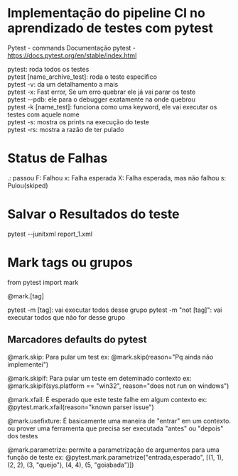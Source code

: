# Implementação do pipeline CI no aprendizado de testes com pytest

Pytest - commands
Documentação pytest - https://docs.pytest.org/en/stable/index.html

pytest: roda todos os testes<br>
pytest [name_archive_test]: roda o teste especifico<br>
pytest -v: da um detalhamento a mais<br>
pytest -x: Fast error, Se um erro quebrar ele já vai parar os teste<br>
pytest --pdb: ele para o debugger exatamente na onde quebrou<br>
pytest -k [name_test]: funciona como uma keyword, ele vai executar os testes com aquele nome<br>
pytest -s: mostra os prints na execução do teste<br>
pytest -rs: mostra a razão de ter pulado<br>


# Status de Falhas
.: passou
F: Falhou
x: Falha esperada
X: Falha esperada, mas não falhou
s: Pulou(skiped)


# Salvar o Resultados do teste
pytest --junitxml report_1.xml


# Mark tags ou grupos

from pytest import mark

@mark.[tag]

pytest -m [tag]: vai executar todos desse grupo
pytest -m "not [tag]": vai executar todos que não for desse grupo

## Marcadores defaults do pytest

@mark.skip: Para pular um test
ex: @mark.skip(reason="Pq ainda não implementei")

@mark.skipif: Para pular um teste em deteminado contexto
ex: @mark.skipif(sys.platform == "win32", reason="does not run on windows")

@mark.xfail: É esperado que este teste falhe em algum contexto
ex: @pytest.mark.xfail(reason="known parser issue")

@mark.usefixture: É basicamente uma maneira de "entrar" em um contexto. ou prover uma ferramenta que precisa ser executada "antes" ou "depois" dos testes 

@mark.parametrize: permite a parametrização de argumentos para uma função de teste
ex: @pytest.mark.parametrize("entrada,esperado", [(1, 1), (2, 2), (3, "queijo"), (4, 4), (5, "goiabada")])






